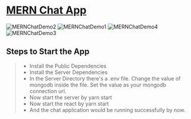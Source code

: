 # [MERN Chat App](https://mern-chat-web-app.netlify.app/ "Full-stack MERN Chat App")
![MERNChatDemo2](https://user-images.githubusercontent.com/72202929/206854586-db3048d3-b07d-4453-9f86-882dbc9c1854.png)
![MERNChatDemo1](https://user-images.githubusercontent.com/72202929/206854565-933d7407-0905-4fef-b23f-2862b171e94e.png)
![MERNChatDemo4](https://user-images.githubusercontent.com/72202929/206854606-5925d006-a7cf-4344-9372-07d5fbf3d1e9.png)
![MERNChatDemo3](https://user-images.githubusercontent.com/72202929/206854594-26d0fe49-814f-445b-8c9d-f31bbb3f07d3.png)

## Steps to Start the App
> - Install the Public Dependencies
> - Install the Server Dependencies
> - In the Server Directory there's a .env file. Change the value of mongodb inside the file. Set the value as your mongodb connection url.
> - Now start the server by yarn start
> - Now start the react by yarn start
> - And the chat application would be running successfully by now.
